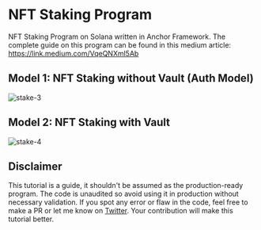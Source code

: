 # NFT Staking Program
NFT Staking Program on Solana written in Anchor Framework.
The complete guide on this program can be found in this medium article: https://link.medium.com/VqeQNXml5Ab

## Model 1: NFT Staking without Vault (Auth Model)
![stake-3](https://github.com/0xShuk/NFT-Staking-Program/assets/83659045/d528fab4-a0e5-47b3-9f9d-6cc5a5ee11c1)

## Model 2: NFT Staking with Vault
![stake-4](https://github.com/0xShuk/NFT-Staking-Program/assets/83659045/7dcf1748-02c8-44e4-a442-4af0b999b500)

## Disclaimer
This tutorial is a guide, it shouldn't be assumed as the production-ready program. The code is unaudited so avoid using it in production without necessary validation. If you spot any error or flaw in the code, feel free to make a PR or let me know on [Twitter](https://twitter.com/0xShuk). Your contribution will make this tutorial better.




